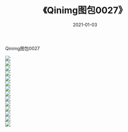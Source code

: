 ﻿---
layout: post
title:  《Qinimg图包0027》
date:   2021-01-03
img: http://imgx.orgx.ga/Qinimg图包/Qinimg图包0027/000.jpg
categories: [美女, 清纯, 唯美]
---

Qinimg图包0027

 ![](http://imgx.orgx.ga/Qinimg图包/Qinimg图包0027/001.jpg) <br>![](http://imgx.orgx.ga/Qinimg图包/Qinimg图包0027/002.jpg) <br>![](http://imgx.orgx.ga/Qinimg图包/Qinimg图包0027/003.jpg) <br>![](http://imgx.orgx.ga/Qinimg图包/Qinimg图包0027/004.jpg) <br>![](http://imgx.orgx.ga/Qinimg图包/Qinimg图包0027/005.jpg) <br>![](http://imgx.orgx.ga/Qinimg图包/Qinimg图包0027/006.jpg) <br>![](http://imgx.orgx.ga/Qinimg图包/Qinimg图包0027/007.jpg) <br>![](http://imgx.orgx.ga/Qinimg图包/Qinimg图包0027/008.jpg) <br>![](http://imgx.orgx.ga/Qinimg图包/Qinimg图包0027/009.jpg) <br>![](http://imgx.orgx.ga/Qinimg图包/Qinimg图包0027/010.jpg) <br>![](http://imgx.orgx.ga/Qinimg图包/Qinimg图包0027/011.jpg) <br>![](http://imgx.orgx.ga/Qinimg图包/Qinimg图包0027/012.jpg) <br>![](http://imgx.orgx.ga/Qinimg图包/Qinimg图包0027/013.jpg) <br>![](http://imgx.orgx.ga/Qinimg图包/Qinimg图包0027/014.jpg) <br>